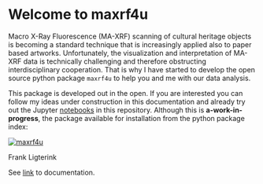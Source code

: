 # Welcome to maxrf4u


<!-- WARNING: THIS FILE WAS AUTOGENERATED! DO NOT EDIT! -->

Macro X-Ray Fluorescence (MA-XRF) scanning of cultural heritage objects
is becoming a standard technique that is increasingly applied also to
paper based artworks. Unfortunately, the visualization and
interpretation of MA-XRF data is technically challenging and therefore
obstructing interdisciplinary cooperation. That is why I have started to
develop the open source python package `maxrf4u` to help you and me with
our data analysis.

This package is developed out in the open. If you are interested you can
follow my ideas under construction in this documentation and already try
out the Jupyter
[notebooks](https://github.com/fligt/maxrf4u/tree/main/notebooks) in
this repository. Although this is **a-work-in-progress**, the package
available for installation from the python package index:

[![maxrf4u](https://badge.fury.io/py/maxrf4u.svg)](https://pypi.org/project/maxrf4u/)

Frank Ligterink

See [link](https://fligt.github.io/maxrf4u/) to documentation.
